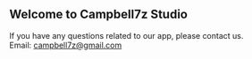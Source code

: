 ## Welcome to Campbell7z Studio<br>

If you have any questions related to our app, please contact us.<br>
Email: <campbell7z@gmail.com>
